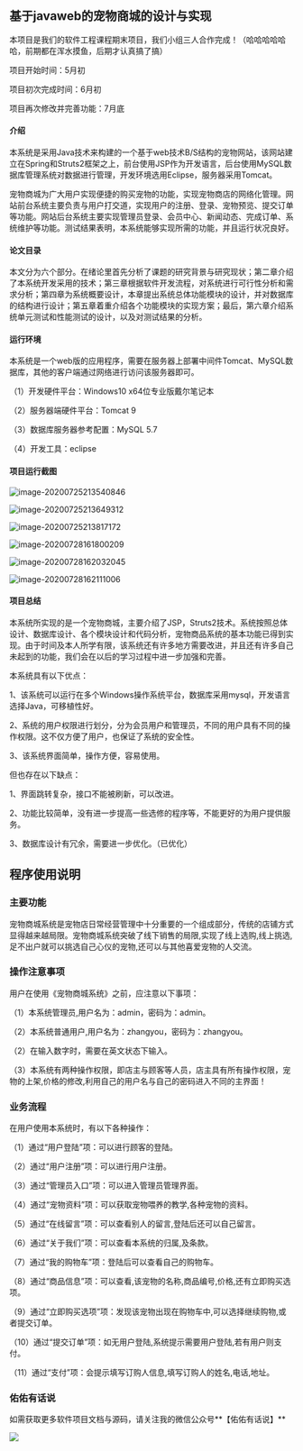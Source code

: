## 基于javaweb的宠物商城的设计与实现

本项目是我们的软件工程课程期末项目，我们小组三人合作完成！（哈哈哈哈哈哈，前期都在浑水摸鱼，后期才认真搞了搞）



项目开始时间：5月初

项目初次完成时间：6月初

项目再次修改并完善功能：7月底

#### 介绍

本系统是采用Java技术来构建的一个基于web技术B/S结构的宠物网站，该网站建立在Spring和Struts2框架之上，前台使用JSP作为开发语言，后台使用MySQL数据库管理系统对数据进行管理，开发环境选用Eclipse，服务器采用Tomcat。

宠物商城为广大用户实现便捷的购买宠物的功能，实现宠物商店的网络化管理。网站前台系统主要负责与用户打交道，实现用户的注册、登录、宠物预览、提交订单等功能。网站后台系统主要实现管理员登录、会员中心、新闻动态、完成订单、系统维护等功能。测试结果表明，本系统能够实现所需的功能，并且运行状况良好。

#### 论文目录
本文分为六个部分。在绪论里首先分析了课题的研究背景与研究现状；第二章介绍了本系统开发采用的技术；第三章根据软件开发流程，对系统进行可行性分析和需求分析；第四章为系统概要设计，本章提出系统总体功能模块的设计，并对数据库的结构进行设计；第五章着重介绍各个功能模块的实现方案；最后，第六章介绍系统单元测试和性能测试的设计，以及对测试结果的分析。


#### 运行环境

本系统是一个web版的应用程序，需要在服务器上部署中间件Tomcat、MySQL数据库，其他的客户端通过网络进行访问该服务器即可。

（1）开发硬件平台：Windows10 x64位专业版戴尔笔记本

（2）服务器端硬件平台：Tomcat 9

（3）数据库服务器参考配置：MySQL 5.7

（4）开发工具：eclipse

#### 项目运行截图

![image-20200725213540846](https://gitee.com/YOUYOU-xcu/images/raw/master/mini/dogbaby1.png)

![image-20200725213649312](https://gitee.com/YOUYOU-xcu/images/raw/master/mini/dogbaby2.png)



![image-20200725213817172](https://gitee.com/YOUYOU-xcu/images/raw/master/mini/dogbaby3.png)

![image-20200728161800209](https://gitee.com/YOUYOU-xcu/images/raw/master/mini/image-20200728161800209.png)



![image-20200728162032045](https://gitee.com/YOUYOU-xcu/images/raw/master/mini/image-20200728162032045.png)

![image-20200728162111006](https://gitee.com/YOUYOU-xcu/images/raw/master/mini/image-20200728162111006.png)

#### 项目总结

本系统所实现的是一个宠物商城，主要介绍了JSP，Struts2技术。系统按照总体设计、数据库设计、各个模块设计和代码分析，宠物商品系统的基本功能已得到实现。由于时间及本人所学有限，该系统还有许多地方需要改进，并且还有许多自己未起到的功能，我们会在以后的学习过程中进一步加强和完善。

本系统具有以下优点：

1、该系统可以运行在多个Windows操作系统平台，数据库采用mysql，开发语言选择Java，可移植性好。

2、系统的用户权限进行划分，分为会员用户和管理员，不同的用户具有不同的操作权限。这不仅方便了用户，也保证了系统的安全性。

3、该系统界面简单，操作方便，容易使用。

但也存在以下缺点：

1、界面跳转复杂，接口不能被刷新，可以改进。

2、功能比较简单，没有进一步提高一些选修的程序等，不能更好的为用户提供服务。

3、数据库设计有冗余，需要进一步优化。（已优化）

## 程序使用说明

### 主要功能

宠物商城系统是宠物店日常经营管理中十分重要的一个组成部分，传统的店铺方式显得越来越局限。宠物商城系统突破了线下销售的局限,实现了线上选购,线上挑选,足不出户就可以挑选自己心仪的宠物,还可以与其他喜爱宠物的人交流。

### 操作注意事项

用户在使用《宠物商城系统》之前，应注意以下事项：

（1）本系统管理员,用户名为：admin，密码为：admin。

（2）本系统普通用户,用户名为：zhangyou，密码为：zhangyou。

（2）在输入数字时，需要在英文状态下输入。

（3）本系统有两种操作权限，即店主与顾客等人员，店主具有所有操作权限，宠物的上架,价格的修改,利用自己的用户名与自己的密码进入不同的主界面！

### 业务流程

在用户使用本系统时，有以下各种操作：

（1）通过“用户登陆”项：可以进行顾客的登陆。

（2）通过“用户注册”项：可以进行用户注册。

（3）通过“管理员入口”项：可以进入管理员管理界面。

（4）通过“宠物资料”项：可以获取宠物喂养的教学,各种宠物的资料。

（5）通过“在线留言”项：可以查看别人的留言,登陆后还可以自己留言。

（6）通过“关于我们”项：可以查看本系统的归属,及条款。

（7）通过“我的购物车”项：登陆后可以查看自己的购物车。

（8）通过“商品信息”项：可以查看,该宠物的名称,商品编号,价格,还有立即购买选项。

（9）通过“立即购买选项”项：发现该宠物出现在购物车中,可以选择继续购物,或者提交订单。

（10）通过“提交订单”项：如无用户登陆,系统提示需要用户登陆,若有用户则支付。

（11）通过“支付”项：会提示填写订购人信息,填写订购人的姓名,电话,地址。

### 佑佑有话说

如需获取更多软件项目文档与源码，请关注我的微信公众号**【佑佑有话说】**

![](https://gitee.com/YOUYOU-xcu/images/raw/master/mini/佑佑有话说1.png)

